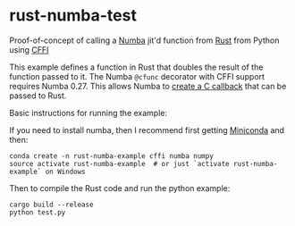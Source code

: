 # rust-numba-test
Proof-of-concept of calling a [Numba](http://numba.pydata.org/) jit'd function from [Rust](https://www.rust-lang.org) from Python using [CFFI](https://cffi.readthedocs.io)

This example defines a function in Rust that doubles the result of the function passed to it. The Numba `@cfunc` decorator with CFFI support
requires Numba 0.27. This allows Numba to [create a C callback](http://numba.pydata.org/numba-doc/0.27.0/user/cfunc.html) that can be passed
to Rust. 

Basic instructions for running the example:

If you need to install numba, then I recommend first getting [Miniconda](http://conda.pydata.org/miniconda.html) and then:

```
conda create -n rust-numba-example cffi numba numpy
source activate rust-numba-example  # or just `activate rust-numba-example` on Windows
```

Then to compile the Rust code and run the python example:

```
cargo build --release
python test.py
```
